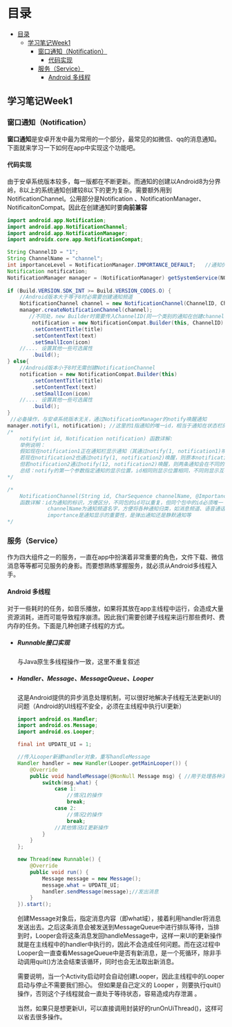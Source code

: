 # 目录
- [目录](#目录)
  - [学习笔记Week1](#学习笔记week1)
    - [窗口通知（Notification）](#窗口通知notification)
      - [代码实现](#代码实现)
    - [服务（Service）](#服务service)
      - [Android 多线程](#android-多线程)


## 学习笔记Week1

###       窗口通知（Notification）

​			**窗口通知**是安卓开发中最为常用的一个部分，最常见的如微信、qq的消息通知。下面就来学习一下如何在app中实现这个功能吧。

#### 		代码实现

​			由于安卓系统版本较多，每一版都在不断更新。而通知的创建以Android8为分界岭，8以上的系统通知创建较8以下的更为复杂。需要额外用到NotificationChannel。公用部分是Notification 、NotificationManager、NotificaitonCompat。因此在创建通知时要**向前兼容**

```java
import android.app.Notification;
import android.app.NotificationChannel;
import android.app.NotificationManager;
import androidx.core.app.NotificationCompat;

String ChannelID = "1";
String ChannelName = "channel";
int importanceLevel = NotificationManager.IMPORTANCE_DEFAULT;	//通知优先级
Notification notification;
NotificationManager manager = (NotificationManager) getSystemService(NOTIFICATION_SERVICE);
    
if (Build.VERSION.SDK_INT >= Build.VERSION_CODES.O) {	
    //Android版本大于等于8时必需要创建通知频道
    NotificationChannel channel = new NotificationChannel(ChannelID, ChannelName, importanceLevel);
    manager.createNotificationChannel(channel);
       //不同处，new Builder时需要传入ChannelID(同一个类别的通知在创建channel时传入的ID必须与Builder中的一致)
        notification = new NotificationCompat.Builder(this, ChannelID)
        .setContentTitle(title)
        .setContentText(text)
        .setSmallIcon(icon)
	//.... 设置其他一些可选属性
        .build();
} else{
    //Android版本小于8时无需创建NotificationChannel
    notification = new NotificationCompat.Builder(this)
        .setContentTitle(title)
        .setContentText(text)
        .setSmallIcon(icon)
	//.... 设置其他一些可选属性
        .build();
}
 //必备操作，与安卓系统版本无关，通过NotificationManager的notify唤醒通知
manager.notify(1, notification); //这里的1指通知的唯一id，相当于通知在状态栏的位置标识
/*
	notify(int id, Notification notification) 函数详解:
	举例说明：
	假如现在notification1正在通知栏显示通知（其通过notify(1, notification1)唤醒），
	若现在notification2也通过notify(1, notification2)唤醒，则原本notification1的位置会被notification2替代
	但若notification2通过notify(12, notification2)唤醒，则两条通知会在不同的地方显示，不会影响对方
	总结：notify的第一个参数指定通知的显示位置，id相同则显示位置相同，不同则显示互不影响
*/

/* 
	NotificationChannel(String id, CharSequence channelName, @Importance int importance)
	函数详解：id为通知的标识，方便区分，不同包的id可以重复，但同个包中的id必须唯一
	         channelName为通知频道名字，方便将各种通知归类，如消息频道、语音通话频道
	         importance是通知显示的重要性，是弹出通知还是静默通知等
*/

```





### 	服务（Service）		

作为四大组件之一的服务，一直在app中扮演着非常重要的角色，文件下载、微信消息等等都可见服务的身影。而要想熟练掌握服务，就必须从Android多线程入手。

#### 		Android 多线程

​	 对于一些耗时的任务，如音乐播放，如果将其放在app主线程中运行，会造成大量资源消耗，进而可能导致程序崩溃。因此我们需要创建子线程来运行那些费时、费内存的任务。下面是几种创建子线程的方式。

* ##### Runnable接口实现

    与Java原生多线程操作一致，这里不重复叙述

* ##### Handler、Message、MessageQueue、Looper

    这是Android提供的异步消息处理机制，可以很好地解决子线程无法更新UI的问题（Android的UI线程不安全，必须在主线程中执行UI更新）

    ```java
    import android.os.Handler;
    import android.os.Message;
    import android.os.Looper;
    
    final int UPDATE_UI = 1; 
    
    //传入Looper新建handler对象，重写handleMessage
    Handler handler = new Handler(Looper.getMainLooper()) {
    	@Override
    	public void handleMessage(@NonNull Message msg) { //用于处理各种消息
            switch(msg.what) {
                case 1:
                    //情况1的操作
                    break;
                case 2:
                    //情况2的操作
                    break;
                //其他情况UI更新操作
            }
        }
    };
    
    new Thread(new Runnable() {
        @Override
        public void run() {
    		Message message = new Message();
    		message.what = UPDATE_UI;
    		handler.sendMessage(message);//发出消息
        }
    }).start();
    
    
    ```

    

    创建Message对象后，指定消息内容（即what域），接着利用handler将消息发送出去。之后这条消息会被发送到MessageQueue中进行排队等待，当排到时，Looper会将这条消息发回handleMessage中，这样一来UI的更新操作就是在主线程中的handler中执行的，因此不会造成任何问题。而在这过程中Looper会一直查看MessageQueue中是否有新消息，是一个死循环，除非手动调用quit()方法会结束该循环，同时也会无法取出新消息。

    需要说明，当一个Activity启动时会自动创建Looper，因此主线程中的Looper启动与停止不需要我们担心。 但如果是自己定义的 Looper ，则要执行quit()操作，否则这个子线程就会一直处于等待状态，容易造成内存泄漏 。
    
    当然，如果只是想更新UI，可以直接调用封装好的runOnUiThread()，这样可以省去很多操作。



